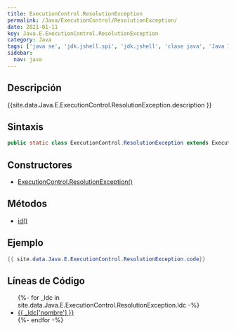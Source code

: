 ```yaml
---
title: ExecutionControl.ResolutionException
permalink: /Java/ExecutionControl/ResolutionException/
date: 2021-01-11
key: Java.E.ExecutionControl.ResolutionException
category: Java
tags: ['java se', 'jdk.jshell.spi', 'jdk.jshell', 'clase java', 'Java 1.0']
sidebar: 
  nav: java
---
```


## Descripción
{{site.data.Java.E.ExecutionControl.ResolutionException.description }}

## Sintaxis
~~~java
public static class ExecutionControl.ResolutionException extends ExecutionControl.RunException
~~~

## Constructores
* [ExecutionControl.ResolutionException()](/Java/ExecutionControl/ResolutionException/ExecutionControl/ResolutionException/)

## Métodos
* [id()](/Java/ExecutionControl/ResolutionException/id)

## Ejemplo
~~~java
{{ site.data.Java.E.ExecutionControl.ResolutionException.code}}
~~~

## Líneas de Código
<ul>
{%- for _ldc in site.data.Java.E.ExecutionControl.ResolutionException.ldc -%}
   <li>
       <a href="{{_ldc['url'] }}">{{ _ldc['nombre'] }}</a>
   </li>
{%- endfor -%}
</ul>
